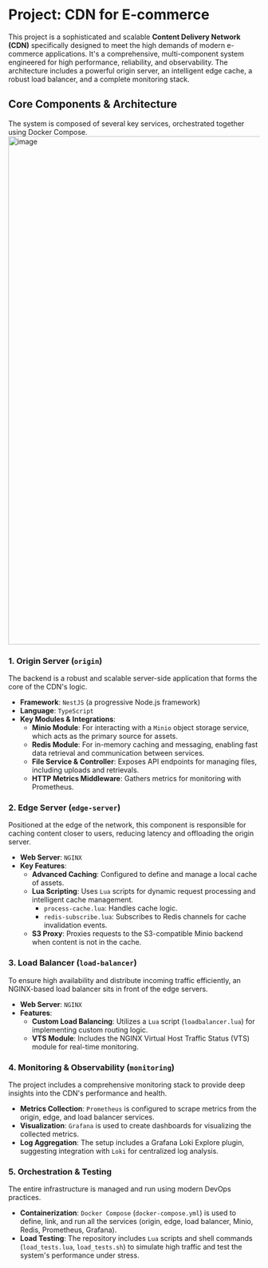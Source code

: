 # Project: CDN for E-commerce

This project is a sophisticated and scalable **Content Delivery Network (CDN)** specifically designed to meet the high demands of modern e-commerce applications. It's a comprehensive, multi-component system engineered for high performance, reliability, and observability. The architecture includes a powerful origin server, an intelligent edge cache, a robust load balancer, and a complete monitoring stack.

## Core Components & Architecture

The system is composed of several key services, orchestrated together using Docker Compose.
<img width="1019" alt="image" src="https://github.com/user-attachments/assets/e1ff527e-4bde-4dc3-95db-68f456e2e6ce" />


### 1. Origin Server (`origin`)

The backend is a robust and scalable server-side application that forms the core of the CDN's logic.

* **Framework**: `NestJS` (a progressive Node.js framework)
* **Language**: `TypeScript`
* **Key Modules & Integrations**:
    * **Minio Module**: For interacting with a `Minio` object storage service, which acts as the primary source for assets.
    * **Redis Module**: For in-memory caching and messaging, enabling fast data retrieval and communication between services.
    * **File Service & Controller**: Exposes API endpoints for managing files, including uploads and retrievals.
    * **HTTP Metrics Middleware**: Gathers metrics for monitoring with Prometheus.

### 2. Edge Server (`edge-server`)

Positioned at the edge of the network, this component is responsible for caching content closer to users, reducing latency and offloading the origin server.

* **Web Server**: `NGINX`
* **Key Features**:
    * **Advanced Caching**: Configured to define and manage a local cache of assets.
    * **Lua Scripting**: Uses `Lua` scripts for dynamic request processing and intelligent cache management.
        * `process-cache.lua`: Handles cache logic.
        * `redis-subscribe.lua`: Subscribes to Redis channels for cache invalidation events.
    * **S3 Proxy**: Proxies requests to the S3-compatible Minio backend when content is not in the cache.

### 3. Load Balancer (`load-balancer`)

To ensure high availability and distribute incoming traffic efficiently, an NGINX-based load balancer sits in front of the edge servers.

* **Web Server**: `NGINX`
* **Features**:
    * **Custom Load Balancing**: Utilizes a `Lua` script (`loadbalancer.lua`) for implementing custom routing logic.
    * **VTS Module**: Includes the NGINX Virtual Host Traffic Status (VTS) module for real-time monitoring.

### 4. Monitoring & Observability (`monitoring`)

The project includes a comprehensive monitoring stack to provide deep insights into the CDN's performance and health.

* **Metrics Collection**: `Prometheus` is configured to scrape metrics from the origin, edge, and load balancer services.
* **Visualization**: `Grafana` is used to create dashboards for visualizing the collected metrics.
* **Log Aggregation**: The setup includes a Grafana Loki Explore plugin, suggesting integration with `Loki` for centralized log analysis.

### 5. Orchestration & Testing

The entire infrastructure is managed and run using modern DevOps practices.

* **Containerization**: `Docker Compose` (`docker-compose.yml`) is used to define, link, and run all the services (origin, edge, load balancer, Minio, Redis, Prometheus, Grafana).
* **Load Testing**: The repository includes `Lua` scripts and shell commands (`load_tests.lua`, `load_tests.sh`) to simulate high traffic and test the system's performance under stress.
